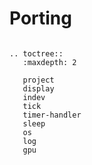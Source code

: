 
# Porting

```eval_rst

.. toctree::
   :maxdepth: 2

   project
   display
   indev
   tick
   timer-handler
   sleep
   os
   log
   gpu

```

